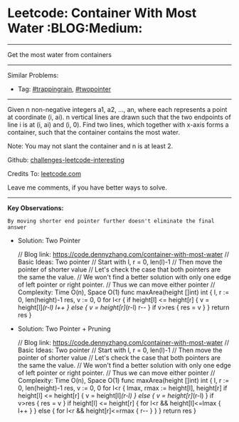 
# Leetcode: Container With Most Water     :BLOG:Medium:

---

Get the most water from containers  

---

Similar Problems:  

-   Tag: [#trappingrain](https://code.dennyzhang.com/tag/trappingrain), [#twopointer](https://code.dennyzhang.com/tag/twopointer)

---

Given n non-negative integers a1, a2, &#x2026;, an, where each represents a point at coordinate (i, ai). n vertical lines are drawn such that the two endpoints of line i is at (i, ai) and (i, 0). Find two lines, which together with x-axis forms a container, such that the container contains the most water.  

Note: You may not slant the container and n is at least 2.  

Github: [challenges-leetcode-interesting](https://github.com/DennyZhang/challenges-leetcode-interesting/tree/master/problems/container-with-most-water)  

Credits To: [leetcode.com](https://leetcode.com/problems/container-with-most-water/description/)  

Leave me comments, if you have better ways to solve.  

---

**Key Observations:**  

    By moving shorter end pointer further doesn't eliminate the final answer

-   Solution: Two Pointer

    // Blog link: https://code.dennyzhang.com/container-with-most-water
    // Basic Ideas: Two pointer
    //   Start with l, r = 0, len(l)-1
    //   Then move the pointer of shorter value
    //     Let's check the case that both pointers are the same the value.
    //     We won't find a better solution with only one edge of left pointer or right pointer.
    //     Thus we can move either pointer
    // Complexity: Time O(n), Space O(1)
    func maxArea(height []int) int {
        l, r := 0, len(height)-1
        res, v := 0, 0
        for l<r {
    	if height[l] <= height[r] {
    	    v = height[l]*(r-l)
    	    l++
    	} else {
    	    v = height[r]*(r-l)
    	    r--
    	}
    	if v>res { res = v }
        }
        return res
    }

-   Solution: Two Pointer + Pruning

    // Blog link: https://code.dennyzhang.com/container-with-most-water
    // Basic Ideas: Two pointer
    //   Start with l, r = 0, len(l)-1
    //   Then move the pointer of shorter value
    //     Let's check the case that both pointers are the same the value.
    //     We won't find a better solution with only one edge of left pointer or right pointer.
    //     Thus we can move either pointer
    // Complexity: Time O(n), Space O(1)
    func maxArea(height []int) int {
        l, r := 0, len(height)-1
        res, v := 0, 0
        for l<r {
    	lmax, rmax := height[l], height[r]
    	if height[l] <= height[r] {
    	    v = height[l]*(r-l)
    	} else {
    	    v = height[r]*(r-l)
    	}
    	if v>res { res = v }
    	if height[l] <= height[r] {
    	    for l<r && height[l]<=lmax { l++ }
    	} else {
    	    for l<r && height[r]<=rmax { r-- }
    	}
        }
        return res
    }

